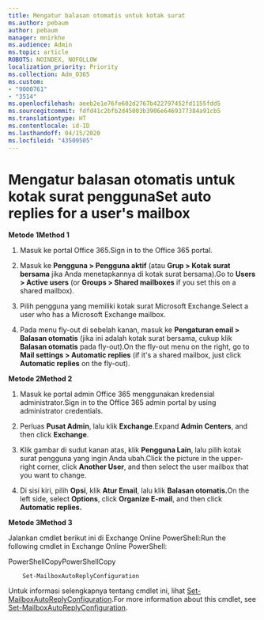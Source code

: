 ```yaml
---
title: Mengatur balasan otomatis untuk kotak surat
ms.author: pebaum
author: pebaum
manager: mnirkhe
ms.audience: Admin
ms.topic: article
ROBOTS: NOINDEX, NOFOLLOW
localization_priority: Priority
ms.collection: Adm_O365
ms.custom:
- "9000761"
- "3514"
ms.openlocfilehash: aeeb2e1e76fe602d2767b422797452fd1155fdd5
ms.sourcegitcommit: fdfd41c2bfb2d45003b3906e6469377384a91cb5
ms.translationtype: HT
ms.contentlocale: id-ID
ms.lasthandoff: 04/15/2020
ms.locfileid: "43509505"
---
```

# <a name="set-auto-replies-for-a-users-mailbox"></a><span data-ttu-id="5fbf5-102">Mengatur balasan otomatis untuk kotak surat pengguna</span><span class="sxs-lookup"><span data-stu-id="5fbf5-102">Set auto replies for a user's mailbox</span></span>

<span data-ttu-id="5fbf5-103">**Metode 1**</span><span class="sxs-lookup"><span data-stu-id="5fbf5-103">**Method 1**</span></span>

1. <span data-ttu-id="5fbf5-104">Masuk ke portal Office 365.</span><span class="sxs-lookup"><span data-stu-id="5fbf5-104">Sign in to the Office 365 portal.</span></span>

2. <span data-ttu-id="5fbf5-105">Masuk ke **Pengguna > Pengguna aktif** (atau **Grup > Kotak surat bersama** jika Anda menetapkannya di kotak surat bersama).</span><span class="sxs-lookup"><span data-stu-id="5fbf5-105">Go to **Users > Active users** (or **Groups > Shared mailboxes** if you set this on a shared mailbox).</span></span>

3. <span data-ttu-id="5fbf5-106">Pilih pengguna yang memiliki kotak surat Microsoft Exchange.</span><span class="sxs-lookup"><span data-stu-id="5fbf5-106">Select a user who has a Microsoft Exchange mailbox.</span></span>

4. <span data-ttu-id="5fbf5-107">Pada menu fly-out di sebelah kanan, masuk ke **Pengaturan email > Balasan otomatis** (jika ini adalah kotak surat bersama, cukup klik **Balasan otomatis** pada fly-out).</span><span class="sxs-lookup"><span data-stu-id="5fbf5-107">On the fly-out menu on the right, go to **Mail settings > Automatic replies** (if it's a shared mailbox, just click **Automatic replies** on the fly-out).</span></span>

<span data-ttu-id="5fbf5-108">**Metode 2**</span><span class="sxs-lookup"><span data-stu-id="5fbf5-108">**Method 2**</span></span>

1. <span data-ttu-id="5fbf5-109">Masuk ke portal admin Office 365 menggunakan kredensial administrator.</span><span class="sxs-lookup"><span data-stu-id="5fbf5-109">Sign in to the Office 365 admin portal by using administrator credentials.</span></span>

2. <span data-ttu-id="5fbf5-110">Perluas **Pusat Admin**, lalu klik **Exchange**.</span><span class="sxs-lookup"><span data-stu-id="5fbf5-110">Expand **Admin Centers**, and then click **Exchange**.</span></span>

3. <span data-ttu-id="5fbf5-111">Klik gambar di sudut kanan atas, klik **Pengguna Lain**, lalu pilih kotak surat pengguna yang ingin Anda ubah.</span><span class="sxs-lookup"><span data-stu-id="5fbf5-111">Click the picture in the upper-right corner, click **Another User**, and then select the user mailbox that you want to change.</span></span>

4. <span data-ttu-id="5fbf5-112">Di sisi kiri, pilih **Opsi**, klik **Atur Email**, lalu klik **Balasan otomatis.**</span><span class="sxs-lookup"><span data-stu-id="5fbf5-112">On the left side, select **Options**, click **Organize E-mail**, and then click **Automatic replies.**</span></span>

<span data-ttu-id="5fbf5-113">**Metode 3**</span><span class="sxs-lookup"><span data-stu-id="5fbf5-113">**Method 3**</span></span>

<span data-ttu-id="5fbf5-114">Jalankan cmdlet berikut ini di Exchange Online PowerShell:</span><span class="sxs-lookup"><span data-stu-id="5fbf5-114">Run the following cmdlet in Exchange Online PowerShell:</span></span>

<span data-ttu-id="5fbf5-115">PowerShellCopy</span><span class="sxs-lookup"><span data-stu-id="5fbf5-115">PowerShellCopy</span></span>

```
    Set-MailboxAutoReplyConfiguration
```

<span data-ttu-id="5fbf5-116">Untuk informasi selengkapnya tentang cmdlet ini, lihat [Set-MailboxAutoReplyConfiguration](https://docs.microsoft.com/powershell/module/exchange/mailboxes/set-mailboxautoreplyconfiguration).</span><span class="sxs-lookup"><span data-stu-id="5fbf5-116">For more information about this cmdlet, see [Set-MailboxAutoReplyConfiguration](https://docs.microsoft.com/powershell/module/exchange/mailboxes/set-mailboxautoreplyconfiguration).</span></span>
